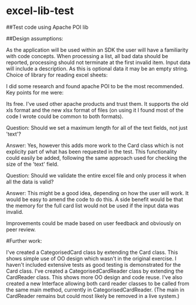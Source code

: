 # excel-lib-test
##Test code using Apache POI lib

##Design assumptions:

As the application will be used within an SDK the user will have a familiarity with code concepts.
When processing a list, all bad data should be reported, processing should not terminate at the first invalid item.
Input data will include a description. As this is optional data it may be an empty string.
Choice of library for reading excel sheets:

I did some research and found apache POI to be the most recommended. Key points for me were:

Its free.
I've used other apache products and trust them.
It supports the old xls format and the new xlsx format of files (on using it I found most of the code I wrote could be common to both formats).

Question: Should we set a maximum length for all of the text fields, not just 'text'?

Answer: Yes, however this adds more work to the Card class which is not explicity part of what has been requested in the test. This functionality could easily be added, following the same approach used for checking the size of the 'text' field.

Question: Should we validate the entire excel file and only process it when all the data is valid?

Answer: This might be a good idea, depending on how the user will work. It would be easy to amend the code to do this. A side benefit would be that the memory for the full card list would not be used if the input data was invalid.

Improvements could be made based on user feedback and obviously on peer review.

#Further work:

I've created a CategorisedCard class by extending the Card class. This shows simple use of OO design which wasn't in the original exercise. I haven't included extensive tests as good testing is demonstrated for the Card class.
I've created a CategorisedCardReader class by extending the CardReader class. This shows more OO design and code reuse.
I've also created a new Interface allowing both card reader classes to be called from the same main method, currently in CategorisedCardReader. (The main in CardReader remains but could most likely be removed in a live system.)
